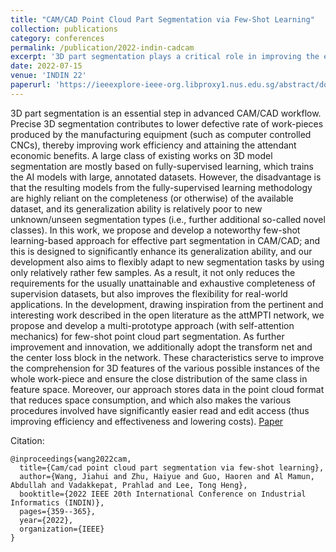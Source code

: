 ```yaml
---
title: "CAM/CAD Point Cloud Part Segmentation via Few-Shot Learning"
collection: publications
category: conferences
permalink: /publication/2022-indin-cadcam
excerpt: '3D part segmentation plays a critical role in improving the efficiency and reducing defects in CAM/CAD manufacturing workflows, particularly for CNC machinery. Traditional segmentation methods rely on fully-supervised learning, which requires large annotated datasets and struggles to generalize to new segmentation tasks. To address these limitations, the authors propose a few-shot learning approach that improves generalization and flexibility by using fewer samples. Their method, inspired by the attMPTI network, incorporates a multi-prototype approach with self-attention, along with transform net and center loss block, to better capture 3D features while reducing storage space and enhancing processing efficiency.'
date: 2022-07-15
venue: 'INDIN 22'
paperurl: 'https://ieeexplore-ieee-org.libproxy1.nus.edu.sg/abstract/document/9976119'
---
```


3D part segmentation is an essential step in advanced CAM/CAD workflow. Precise 3D segmentation contributes to lower defective rate of work-pieces produced by the manufacturing equipment (such as computer controlled CNCs), thereby improving work efficiency and attaining the attendant economic benefits. A large class of existing works on 3D model segmentation are mostly based on fully-supervised learning, which trains the AI models with large, annotated datasets. However, the disadvantage is that the resulting models from the fully-supervised learning methodology are highly reliant on the completeness (or otherwise) of the available dataset, and its generalization ability is relatively poor to new unknown/unseen segmentation types (i.e., further additional so-called novel classes). In this work, we propose and develop a noteworthy few-shot learning-based approach for effective part segmentation in CAM/CAD; and this is designed to significantly enhance its generalization ability, and our development also aims to flexibly adapt to new segmentation tasks by using only relatively rather few samples. As a result, it not only reduces the requirements for the usually unattainable and exhaustive completeness of supervision datasets, but also improves the flexibility for real-world applications. In the development, drawing inspiration from the pertinent and interesting work described in the open literature as the attMPTI network, we propose and develop a multi-prototype approach (with self-attention mechanics) for few-shot point cloud part segmentation. As further improvement and innovation, we additionally adopt the transform net and the center loss block in the network. These characteristics serve to improve the comprehension for 3D features of the various possible instances of the whole work-piece and ensure the close distribution of the same class in feature space. Moreover, our approach stores data in the point cloud format that reduces space consumption, and which also makes the various procedures involved have significantly easier read and edit access (thus improving efficiency and effectiveness and lowering costs).
[Paper](https://ieeexplore-ieee-org.libproxy1.nus.edu.sg/abstract/document/9976119)

Citation:
```
@inproceedings{wang2022cam,
  title={Cam/cad point cloud part segmentation via few-shot learning},
  author={Wang, Jiahui and Zhu, Haiyue and Guo, Haoren and Al Mamun, Abdullah and Vadakkepat, Prahlad and Lee, Tong Heng},
  booktitle={2022 IEEE 20th International Conference on Industrial Informatics (INDIN)},
  pages={359--365},
  year={2022},
  organization={IEEE}
}
```
